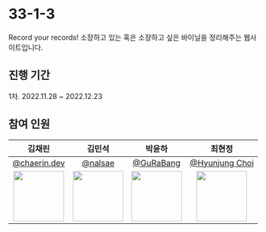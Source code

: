 # 33-1-3
Record your records!
소장하고 있는 혹은 소장하고 싶은 바이닐을 정리해주는 웹사이트입니다. 

## 진행 기간

1차. 2022.11.28 ~ 2022.12.23

## 참여 인원

|                                    김채린                                    |                                    김민석                                    |                                    박윤하                                    |                                 최현정                                 |
| :--------------------------------------------------------------------------: | :--------------------------------------------------------------------------: | :--------------------------------------------------------------------------: | :--------------------------------------------------------------: |
|                [@chaerin.dev](https://github.com/chaerin-dev)                |                  [@nalsae](https://github.com/nalsae)                   |             [@GuRaBang](https://github.com/GuRaBang)              |             [@Hyunjung Choi](https://github.com/chjy0202)         |
| <img src="https://avatars.githubusercontent.com/u/70943835?v=4" width="100"> | <img src="https://avatars.githubusercontent.com/u/101828759?v=4" width="100"> | <img src="https://avatars.githubusercontent.com/u/87111950?v=4" width="100"> | <img src="https://avatars.githubusercontent.com/chjy0202" width="100"> |

<br>
